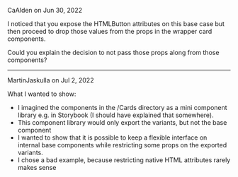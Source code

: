 CaAlden on Jun 30, 2022

I noticed that you expose the HTMLButton attributes on this base case but then proceed to drop those values from the props in the wrapper card components.

Could you explain the decision to not pass those props along from those components?

***

MartinJaskulla on Jul 2, 2022

What I wanted to show:

- I imagined the components in the /Cards directory as a mini component library e.g. in Storybook (I should have explained that somewhere).
- This component library would only export the variants, but not the base component
- I wanted to show that it is possible to keep a flexible interface on internal base components while restricting some props on the exported variants.
- I chose a bad example, because restricting native HTML attributes rarely makes sense
